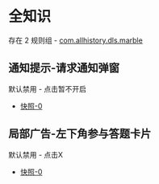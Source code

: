 # 全知识

存在 2 规则组 - [com.allhistory.dls.marble](/src/apps/com.allhistory.dls.marble.ts)

## 通知提示-请求通知弹窗

默认禁用 - 点击暂不开启

- [快照-0](https://i.gkd.li/i/13997956)

## 局部广告-左下角参与答题卡片

默认禁用 - 点击X

- [快照-0](https://i.gkd.li/i/13997954)
